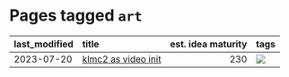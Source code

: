 # Pages tagged `art`

|last_modified|title|est. idea maturity|tags
|:---|:---|---:|:---|
|2023-07-20|[klmc2 as video init](../klmc2_as_video_init.md)|230|[![](https://img.shields.io/badge/tag-art-43d799)](../tags/art.md)|